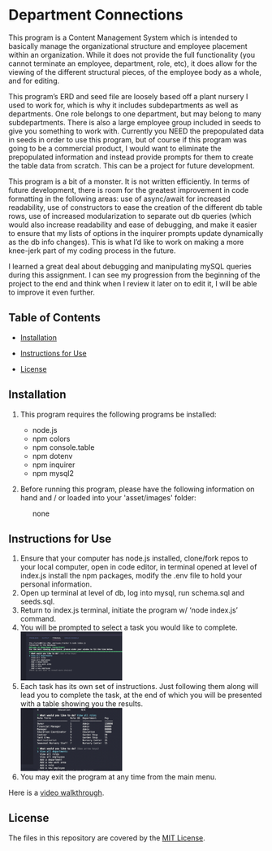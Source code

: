 # Department Connections

This program is a Content Management System which is intended to basically manage the organizational structure and employee placement within an organization. While it does not provide the full functionality (you cannot terminate an employee, department, role, etc), it does allow for the viewing of the different structural pieces, of the employee body as a whole, and for editing.
    
This program’s ERD and seed file are loosely based off a plant nursery I used to work for, which is why it includes subdepartments as well as departments. One role belongs to one department, but may belong to many subdepartments. There is also a large employee group included in seeds to give you something to work with. Currently you NEED the prepopulated data in seeds in order to use this program, but of course if this program was going to be a commercial product, I would want to eliminate the prepopulated information and instead provide prompts for them to create the table data from scratch. This can be a project for future development.

This program is a bit of a monster. It is not written efficiently. In terms of future development, there is room for the greatest improvement in code formatting in the following areas: use of async/await for increased readability, use of constructors to ease the creation of the different db table rows, use of increased modularization to separate out db queries (which would also increase readability and ease of debugging, and make it easier to ensure that my lists of options in the inquirer prompts update dynamically as the db info changes). This is what I’d like to work on making a more knee-jerk part of my coding process in the future.

I learned a great deal about debugging and manipulating mySQL queries during this assignment. I can see my progression from the beginning of the project to the end and think when I review it later on to edit it, I will be able to improve it even further.

## Table of Contents
* [Installation](#installation)
* [Instructions for Use](#instructions-for-use)

* [License](#license)
    
## Installation
1. This program requires the following programs be installed:<ul><li>node.js</li><li>npm colors</li><li>npm console.table</li><li>npm dotenv</li><li>npm inquirer</li><li>npm mysql2</li></ul>

2. Before running this program, please have the following information on hand and / or loaded into your 'asset/images' folder:<ul>none</ul>


## Instructions for Use
<ol><li>Ensure that your computer has node.js installed, clone/fork repos to your local computer, open in code editor, in terminal opened at level of index.js install the npm packages, modify the .env file to hold your personal information.</li><li>Open up terminal at level of db, log into mysql, run schema.sql and seeds.sql.</li><li>Return to index.js terminal, initiate the program w/ ‘node index.js’ command.</li><li>You will be prompted to select a task you would like to complete. </li><img src="./images/step_4.png" alt="Main Menu" title="Main Menu" width="200px"><li>Each task has its own set of instructions. Just following them along will lead you to complete the task, at the end of which you will be presented with a table showing you the results.</li><img src="./images/step_5.png" alt="Result" title="Result" width="200px"><li>You may exit the program at any time from the main menu.</li></ol>

Here is a [video walkthrough]().




## License
The files in this repository are covered by the [MIT License](https://choosealicense.com/licenses/mit/).